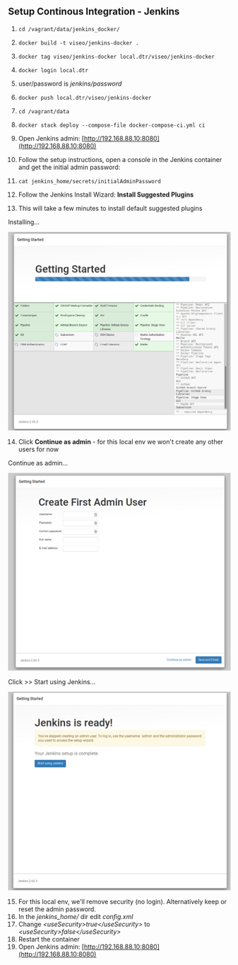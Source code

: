 ## Setup Continous Integration - Jenkins

1. `cd /vagrant/data/jenkins_docker/`
2. `docker build -t viseo/jenkins-docker .`
3. `docker tag viseo/jenkins-docker local.dtr/viseo/jenkins-docker`
4. `docker login local.dtr`
5. user/password is *jenkins/password*
6. `docker push local.dtr/viseo/jenkins-docker`
7. `cd /vagrant/data`
8. `docker stack deploy --compose-file docker-compose-ci.yml ci`

9. Open Jenkins admin: [http://192.168.88.10:8080](http://192.168.88.10:8080)
10. Follow the setup instructions, open a console in the Jenkins container and get the initial admin password:
11. `cat jenkins_home/secrets/initialAdminPassword`
12. Follow the Jenkins Install Wizard: **Install Suggested Plugins**
13. This will take a few minutes to install default suggested plugins

Installing...

![Jenkins Install](/images/install_jenkins-1.png)

14. Click **Continue as admin** - for this local env we won't create any other users for now

Continue as admin...

![Jenkins Install](/images/install_jenkins-2.png)

Click >> Start using Jenkins...

![Jenkins Install](/images/install_jenkins-3.png)


15. For this local env, we'll remove security (no login). Alternatively keep or reset the admin password.
16. In the *jenkins_home/* dir edit *config.xml*
17. Change *&lt;useSecurity&gt;true&lt;/useSecurity&gt;* to 
*&lt;useSecurity&gt;false&lt;/useSecurity&gt;* 
18. Restart the container
19. Open Jenkins admin: [http://192.168.88.10:8080](http://192.168.88.10:8080)

<!--
## Deploy a custom/specific image to a service

1. `docker service update --image 192.168.88.10:5000/demo-app:1.0.0 demo_web`

## Deploy Service Manually

1. `docker stack deploy --compose-file docker-compose.yml demo`

## Build Demo Web App (Local)

1. `cd /vagrant/data/app`
2. `docker build -t demo-app:1.0.0 .`
3. `docker run -it --rm --name demo-app --network host demo-app:1.0.0`
4. `curl 192.168.88.10:3000`
//5. `docker tag demo-app:1.0.0 192.168.88.10:5000/demo-app:1.0.0`
//6. `docker push 192.168.88.10:5000/demo-app:1.0.0`
-->
